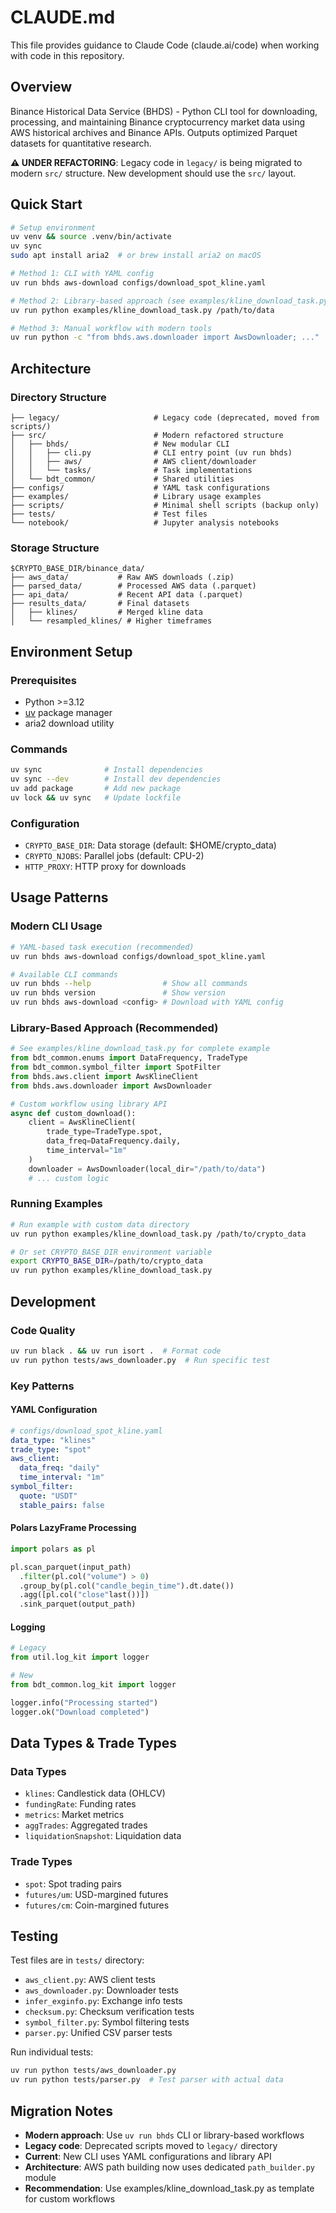 # CLAUDE.md

This file provides guidance to Claude Code (claude.ai/code) when working with code in this repository.

## Overview

Binance Historical Data Service (BHDS) - Python CLI tool for downloading, processing, and maintaining Binance cryptocurrency market data using AWS historical archives and Binance APIs. Outputs optimized Parquet datasets for quantitative research.

**⚠️ UNDER REFACTORING**: Legacy code in `legacy/` is being migrated to modern `src/` structure. New development should use the `src/` layout.

## Quick Start

```bash
# Setup environment
uv venv && source .venv/bin/activate
uv sync
sudo apt install aria2  # or brew install aria2 on macOS

# Method 1: CLI with YAML config
uv run bhds aws-download configs/download_spot_kline.yaml

# Method 2: Library-based approach (see examples/kline_download_task.py)
uv run python examples/kline_download_task.py /path/to/data

# Method 3: Manual workflow with modern tools
uv run python -c "from bhds.aws.downloader import AwsDownloader; ..."
```

## Architecture

### Directory Structure
```
├── legacy/                     # Legacy code (deprecated, moved from scripts/)
├── src/                        # Modern refactored structure
│   ├── bhds/                   # New modular CLI
│   │   ├── cli.py              # CLI entry point (uv run bhds)
│   │   ├── aws/                # AWS client/downloader
│   │   └── tasks/              # Task implementations
│   └── bdt_common/             # Shared utilities
├── configs/                    # YAML task configurations
├── examples/                   # Library usage examples
├── scripts/                    # Minimal shell scripts (backup only)
├── tests/                      # Test files
└── notebook/                   # Jupyter analysis notebooks
```

### Storage Structure
```
$CRYPTO_BASE_DIR/binance_data/
├── aws_data/           # Raw AWS downloads (.zip)
├── parsed_data/        # Processed AWS data (.parquet)
├── api_data/           # Recent API data (.parquet)
├── results_data/       # Final datasets
│   ├── klines/         # Merged kline data
│   └── resampled_klines/ # Higher timeframes
```

## Environment Setup

### Prerequisites
- Python >=3.12
- [uv](https://docs.astral.sh/uv/) package manager
- aria2 download utility

### Commands
```bash
uv sync              # Install dependencies
uv sync --dev        # Install dev dependencies
uv add package       # Add new package
uv lock && uv sync   # Update lockfile
```

### Configuration
- `CRYPTO_BASE_DIR`: Data storage (default: $HOME/crypto_data)
- `CRYPTO_NJOBS`: Parallel jobs (default: CPU-2)
- `HTTP_PROXY`: HTTP proxy for downloads

## Usage Patterns

### Modern CLI Usage
```bash
# YAML-based task execution (recommended)
uv run bhds aws-download configs/download_spot_kline.yaml

# Available CLI commands
uv run bhds --help                # Show all commands
uv run bhds version               # Show version
uv run bhds aws-download <config> # Download with YAML config
```

### Library-Based Approach (Recommended)
```python
# See examples/kline_download_task.py for complete example
from bdt_common.enums import DataFrequency, TradeType
from bdt_common.symbol_filter import SpotFilter
from bhds.aws.client import AwsKlineClient
from bhds.aws.downloader import AwsDownloader

# Custom workflow using library API
async def custom_download():
    client = AwsKlineClient(
        trade_type=TradeType.spot,
        data_freq=DataFrequency.daily,
        time_interval="1m"
    )
    downloader = AwsDownloader(local_dir="/path/to/data")
    # ... custom logic
```

### Running Examples
```bash
# Run example with custom data directory
uv run python examples/kline_download_task.py /path/to/crypto_data

# Or set CRYPTO_BASE_DIR environment variable
export CRYPTO_BASE_DIR=/path/to/crypto_data
uv run python examples/kline_download_task.py
```

## Development

### Code Quality
```bash
uv run black . && uv run isort .  # Format code
uv run python tests/aws_downloader.py  # Run specific test
```

### Key Patterns

#### YAML Configuration
```yaml
# configs/download_spot_kline.yaml
data_type: "klines"
trade_type: "spot"
aws_client:
  data_freq: "daily"
  time_interval: "1m"
symbol_filter:
  quote: "USDT"
  stable_pairs: false
```

#### Polars LazyFrame Processing
```python
import polars as pl

pl.scan_parquet(input_path)
  .filter(pl.col("volume") > 0)
  .group_by(pl.col("candle_begin_time").dt.date())
  .agg([pl.col("close"last())])
  .sink_parquet(output_path)
```

#### Logging
```python
# Legacy
from util.log_kit import logger

# New
from bdt_common.log_kit import logger

logger.info("Processing started")
logger.ok("Download completed")
```

## Data Types & Trade Types

### Data Types
- `klines`: Candlestick data (OHLCV)
- `fundingRate`: Funding rates
- `metrics`: Market metrics
- `aggTrades`: Aggregated trades
- `liquidationSnapshot`: Liquidation data

### Trade Types
- `spot`: Spot trading pairs
- `futures/um`: USD-margined futures
- `futures/cm`: Coin-margined futures

## Testing

Test files are in `tests/` directory:
- `aws_client.py`: AWS client tests
- `aws_downloader.py`: Downloader tests
- `infer_exginfo.py`: Exchange info tests
- `checksum.py`: Checksum verification tests
- `symbol_filter.py`: Symbol filtering tests
- `parser.py`: Unified CSV parser tests

Run individual tests:
```bash
uv run python tests/aws_downloader.py
uv run python tests/parser.py  # Test parser with actual data
```

## Migration Notes

- **Modern approach**: Use `uv run bhds` CLI or library-based workflows
- **Legacy code**: Deprecated scripts moved to `legacy/` directory
- **Current**: New CLI uses YAML configurations and library API
- **Architecture**: AWS path building now uses dedicated `path_builder.py` module
- **Recommendation**: Use examples/kline_download_task.py as template for custom workflows